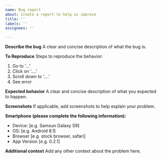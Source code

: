 ```yaml
---
name: Bug report
about: Create a report to help us improve
title: ''
labels: ''
assignees: ''

---
```


**Describe the bug**
A clear and concise description of what the bug is.

**To Reproduce**
Steps to reproduce the behavior:
1. Go to '...'
2. Click on '....'
3. Scroll down to '....'
4. See error

**Expected behavior**
A clear and concise description of what you expected to happen.

**Screenshots**
If applicable, add screenshots to help explain your problem.

**Smartphone (please complete the following information):**
 - Device: [e.g. Samsun Galaxy S9]
 - OS: [e.g. Android 8.1]
 - Browser [e.g. stock browser, safari]
 - App Version [e.g. 0.2.1]

**Additional context**
Add any other context about the problem here.
